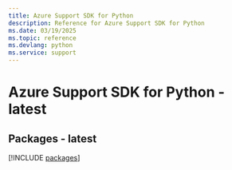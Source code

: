 ```yaml
---
title: Azure Support SDK for Python
description: Reference for Azure Support SDK for Python
ms.date: 03/19/2025
ms.topic: reference
ms.devlang: python
ms.service: support
---
```

# Azure Support SDK for Python - latest
## Packages - latest
[!INCLUDE [packages](support-index.md)]